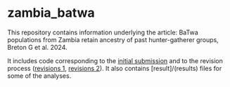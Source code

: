 # zambia_batwa

This repository contains information underlying the article: BaTwa populations from Zambia retain ancestry of past hunter-gatherer groups, Breton G et al. 2024.

It includes code corresponding to the [initial submission](code/initial_submission) and to the revision process ([revisions 1](revisions_NatureCommunication), [revisions 2](revisions2_NatureCommunication)). It also contains [result]/(results) files for some of the analyses.
